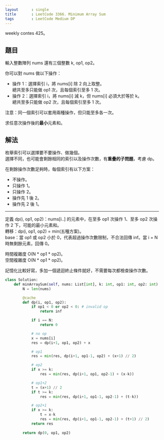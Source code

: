 ```yaml
---
layout      : single
title       : LeetCode 3366. Minimum Array Sum
tags        : LeetCode Medium DP
---
```

weekly contes 425。  

## 題目

輸入整數陣列 nums 還有三個整數 k, op1, op2。  

你可以對 nums 做以下操作：  

- 操作 1：選擇索引 i，將 nums[i] 除 2 向上取整。  
    總共至多只能做 op1 次，且每個索引至多 1 次。  
- 操作 2：選擇索引 i，將 nums[i] 減 k，但 nums[i] 必須大於等於 k。  
    總共至多只能做 op2 次，且每個索引至多 1 次。  

注意：同一個索引可以套用兩種操作，但只能至多各一次。  

求任意次操作後的**最小**元素和。  

## 解法

枚舉索引可以選擇要不要操作、做幾個。  
選擇不同，也可能會剩餘相同的索引以及操作次數，有**重疊的子問題**，考慮 dp。  

在剩餘操作次數足夠時，每個索引有以下方案：  

- 不操作。  
- 只操作 1。  
- 只操作 2。  
- 操作先 1 後 2。  
- 操作先 2 後 1。  

---

定義 dp(i, op1, op2)：nums[i..] 的元素中，在至多 op1 次操作 1、至多 op2 次操作 2 下，可能的最小元素和。  
轉移：dp(i, op1, op2) = min(五種方案)。  
base：當 op1 或 op2 小於 0，代表超過操作次數限制，不合法回傳 inf。當 i = N 時無剩餘元素，回傳 0。  

時間複雜度 O(N \* op1 \* op2)。  
空間複雜度 O(N \* op1 \* op2)。  

記憶化比較好寫，多加一個遞迴終止條件就好，不需要每次都檢查操作次數。  

```python
class Solution:
    def minArraySum(self, nums: List[int], k: int, op1: int, op2: int) -> int:
        N = len(nums)

        @cache
        def dp(i, op1, op2):
            if op1 < 0 or op2 < 0: # invalid op
                return inf

            if i == N:
                return 0

            # no op
            x = nums[i]
            res = dp(i+1, op1, op2) + x

            # op1
            res = min(res, dp(i+1, op1-1, op2) + (x+1) // 2)

            # op2
            if x >= k:
                res = min(res, dp(i+1, op1, op2-1) + (x-k))

            # op1+2
            t = (x+1) // 2
            if t >= k:
                res = min(res, dp(i+1, op1-1, op2-1) + (t-k))

            # op2+1
            if x >= k:
                t = x-k
                res = min(res, dp(i+1, op1-1, op2-1) + (t+1) // 2)
            return res
        
        return dp(0, op1, op2)
```
